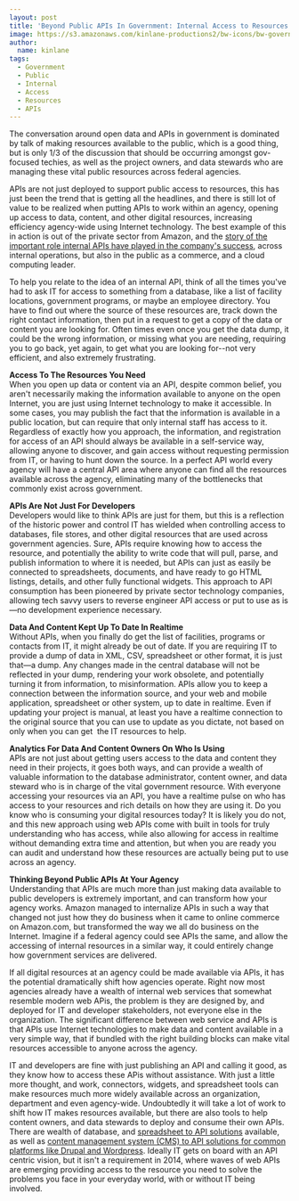```yaml
---
layout: post
title: 'Beyond Public APIs In Government: Internal Access to Resources'
image: https://s3.amazonaws.com/kinlane-productions2/bw-icons/bw-government.jpg
author:
  name: kinlane
tags:
  - Government
  - Public
  - Internal
  - Access
  - Resources
  - APIs
---
```

The conversation around open data and APIs in government is dominated by talk of making resources available to the public, which is a good thing, but is only 1/3 of the discussion that should be occurring amongst gov-focused techies, as well as the project owners, and data stewards who are managing these vital public resources across federal agencies.

APIs are not just deployed to support public access to resources, this has just been the trend that is getting all the headlines, and there is still lot of value to be realized when putting APIs to work within an agency, opening up access to data, content, and other digital resources, increasing efficiency agency-wide using Internet technology. The best example of this in action is out of the private sector from Amazon, and the [story of the important role internal APIs have played in the company's success](http://apievangelist.com/2012/01/12/the-secret-to-amazons-success-internal-apis/), across internal operations, but also in the public as a commerce, and a cloud computing leader.

To help you relate to the idea of an internal API, think of all the times you've had to ask IT for access to something from a database, like a list of facility locations, government programs, or maybe an employee directory. You have to find out where the source of these resources are, track down the right contact information, then put in a request to get a copy of the data or content you are looking for. Often times even once you get the data dump, it could be the wrong information, or missing what you are needing, requiring you to go back, yet again, to get what you are looking for--not very efficient, and also extremely frustrating.

**Access To The Resources You Need**  
When you open up data or content via an API, despite common belief, you aren't necessarily making the information available to anyone on the open Internet, you are just using Internet technology to make it accessible. In some cases, you may publish the fact that the information is available in a public location, but can require that only internal staff has access to it. Regardless of exactly how you approach, the information, and registration for access of an API should always be available in a self-service way, allowing anyone to discover, and gain access without requesting permission from IT, or having to hunt down the source. In a perfect API world every agency will have a central API area where anyone can find all the resources available across the agency, eliminating many of the bottlenecks that commonly exist across government.

**APIs Are Not Just For Developers**  
Developers would like to think APIs are just for them, but this is a reflection of the historic power and control IT has wielded when controlling access to databases, file stores, and other digital resources that are used across government agencies. Sure, APIs require knowing how to access the resource, and potentially the ability to write code that will pull, parse, and publish information to where it is needed, but APIs can just as easily be connected to spreadsheets, documents, and have ready to go HTML listings, details, and other fully functional widgets. This approach to API consumption has been pioneered by private sector technology companies, allowing tech savvy users to reverse engineer API access or put to use as is—no development experience necessary.

**Data And Content Kept Up To Date In Realtime**  
Without APIs, when you finally do get the list of facilities, programs or contacts from IT, it might already be out of date. If you are requiring IT to provide a dump of data in XML, CSV, spreadsheet or other format, it is just that—a dump. Any changes made in the central database will not be reflected in your dump, rendering your work obsolete, and potentially turning it from information, to misinformation. APIs allow you to keep a connection between the information source, and your web and mobile application, spreadsheet or other system, up to date in realtime. Even if updating your project is manual, at least you have a realtime connection to the original source that you can use to update as you dictate, not based on only when you can get  the IT resources to help.

**Analytics For Data And Content Owners On Who Is Using**  
APIs are not just about getting users access to the data and content they need in their projects, it goes both ways, and can provide a wealth of valuable information to the database administrator, content owner, and data steward who is in charge of the vital government resource. With everyone accessing your resources via an API, you have a realtime pulse on who has access to your resources and rich details on how they are using it. Do you know who is consuming your digital resources today? It is likely you do not, and this new approach using web APIs come with built in tools for truly understanding who has access, while also allowing for access in realtime without demanding extra time and attention, but when you are ready you can audit and understand how these resources are actually being put to use across an agency.

**Thinking Beyond Public APIs At Your Agency**  
Understanding that APIs are much more than just making data available to public developers is extremely important, and can transform how your agency works. Amazon managed to internalize APIs in such a way that changed not just how they do business when it came to online commerce on Amazon.com, but transformed the way we all do business on the Internet. Imagine if a federal agency could see APIs the same, and allow the accessing of internal resources in a similar way, it could entirely change how government services are delivered.

If all digital resources at an agency could be made available via APIs, it has the potential dramatically shift how agencies operate. Right now most agencies already have a wealth of internal web services that somewhat resemble modern web APis, the problem is they are designed by, and deployed for IT and developer stakeholders, not everyone else in the organization. The significant difference between web service and APIs is that APIs use Internet technologies to make data and content available in a very simple way, that if bundled with the right building blocks can make vital resources accessible to anyone across the agency.

IT and developers are fine with just publishing an API and calling it good, as they know how to access these APis without assistance. With just a little more thought, and work, connectors, widgets, and spreadsheet tools can make resources much more widely available across an organization, department and even agency-wide. Undoubtedly it will take a lot of work to shift how IT makes resources available, but there are also tools to help content owners, and data stewards to deploy and consume their own APIs. There are wealth of database, and [spreadsheet to API solutions](http://spreadsheets.apievangelist.com/) available, as well as [content management system (CMS) to API solutions for common platforms like Drupal and Wordpress](http://apievangelist.com/2014/08/02/everyone-is-about-to-get-an-api-with-the-new-wordpress-api/). Ideally IT gets on board with an API centric vision, but it isn't a requirement in 2014, where waves of web APIs are emerging providing access to the resource you need to solve the problems you face in your everyday world, with or without IT being involved.